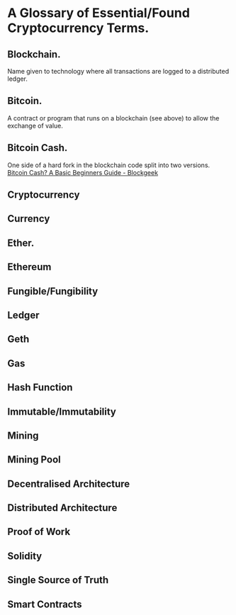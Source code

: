 # A Glossary of Essential/Found Cryptocurrency Terms.

## Blockchain.
Name given to technology where all transactions are logged to a distributed ledger.

## Bitcoin.

A contract or program that runs on a blockchain (see above) to allow the exchange of value.

## Bitcoin Cash.

One side of a hard fork in the blockchain code split into two versions. 
[Bitcoin Cash? A Basic Beginners Guide - Blockgeek](https://blockgeeks.com/guides/what-is-bitcoin-cash/)

## Cryptocurrency

## Currency

## Ether.

## Ethereum

## Fungible/Fungibility

## Ledger

## Geth

## Gas

## Hash Function

## Immutable/Immutability

## Mining

## Mining Pool

## Decentralised Architecture

## Distributed Architecture

## Proof of Work

## Solidity

## Single Source of Truth

## Smart Contracts

